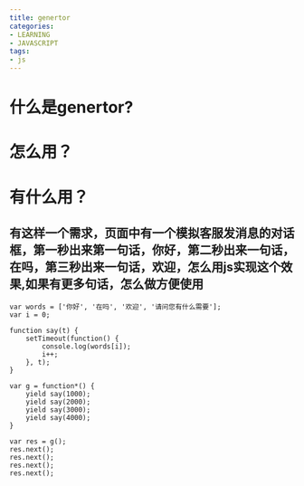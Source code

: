 ```yaml
---
title: genertor
categories: 
- LEARNING
- JAVASCRIPT
tags:
- js
---
```


# 什么是genertor?
# 怎么用？
# 有什么用？







## 有这样一个需求，页面中有一个模拟客服发消息的对话框，第一秒出来第一句话，你好，第二秒出来一句话，在吗，第三秒出来一句话，欢迎，怎么用js实现这个效果,如果有更多句话，怎么做方便使用


```
var words = ['你好', '在吗', '欢迎', '请问您有什么需要'];
var i = 0;

function say(t) {
    setTimeout(function() {
        console.log(words[i]);
        i++;
    }, t);
}

var g = function*() {
    yield say(1000);
    yield say(2000);
    yield say(3000);
    yield say(4000);
}

var res = g();
res.next();
res.next();
res.next();
res.next();
```

